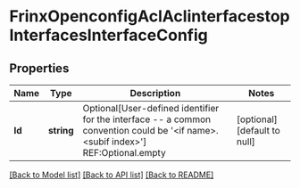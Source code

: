 # FrinxOpenconfigAclAclinterfacestopInterfacesInterfaceConfig

## Properties
Name | Type | Description | Notes
------------ | ------------- | ------------- | -------------
**Id** | **string** | Optional[User-defined identifier for the interface -- a common convention could be &#39;&lt;if name&gt;.&lt;subif index&gt;&#39;] REF:Optional.empty | [optional] [default to null]

[[Back to Model list]](../README.md#documentation-for-models) [[Back to API list]](../README.md#documentation-for-api-endpoints) [[Back to README]](../README.md)


